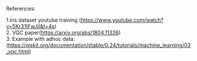 References:

1.iris dataset youtube training (https://www.youtube.com/watch?v=5Kr31IFwJiI&t=4s)<br/>
2. VQC paper(https://arxiv.org/abs/1804.11326)<br/>
3. Example with adhoc data: (https://qiskit.org/documentation/stable/0.24/tutorials/machine_learning/03_vqc.html)



